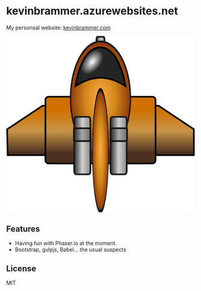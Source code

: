﻿# kevinbrammer.azurewebsites.net

My personsal website: [kevinbrammer.com](http://www.kevinbrammer.com)

![alt text](https://raw.githubusercontent.com/kbrammer/kevinbrammer.azurewebsites.net/master/assets/artwork/space-ship-lg.svg "Set Phasers to Stun")


## Features

- Having fun with Phaser.io at the moment.
- Bootstrap, gulpjs, Babel... the usual suspects

## License 

MIT